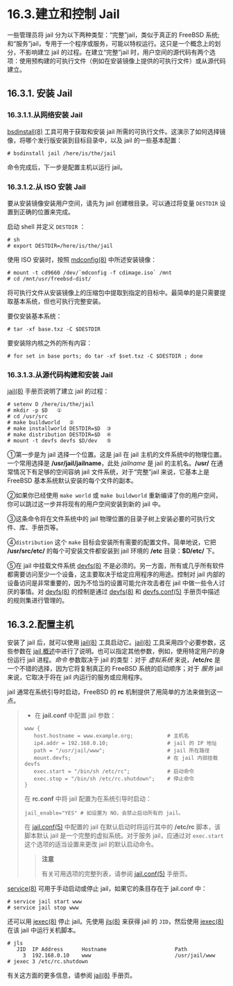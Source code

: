 # 16.3.建立和控制 Jail

一些管理员将 jail 分为以下两种类型：“完整”jail，类似于真正的 FreeBSD 系统; 和“服务”jail，专用于一个程序或服务，可能以特权运行。这只是一个概念上的划分，不影响建立 jail 的过程。在建立“完整”jail 时，用户空间的源代码有两个选项：使用预构建的可执行文件（例如在安装镜像上提供的可执行文件）或从源代码建立。

## 16.3.1. 安装 Jail

### 16.3.1.1.从网络安装 Jail

[bsdinstall(8)](https://www.freebsd.org/cgi/man.cgi?query=bsdinstall\&sektion=8\&format=html) 工具可用于获取和安装 jail 所需的可执行文件。这演示了如何选择镜像，将哪个发行版安装到目标目录中，以及 jail 的一些基本配置：

```
# bsdinstall jail /here/is/the/jail
```

命令完成后，下一步是配置主机以运行 jail。

### 16.3.1.2.从 ISO 安装 Jail

要从安装镜像安装用户空间，请先为 jail 创建根目录。可以通过将变量 `DESTDIR` 设置到正确的位置来完成。

启动 shell 并定义 `DESTDIR` ：

```
# sh
# export DESTDIR=/here/is/the/jail
```

使用 ISO 安装时，按照 [mdconfig(8)](https://www.freebsd.org/cgi/man.cgi?query=mdconfig\&sektion=8\&format=html) 中所述安装镜像：

```
# mount -t cd9660 /dev/`mdconfig -f cdimage.iso` /mnt
# cd /mnt/usr/freebsd-dist/
```

将可执行文件从安装镜像上的压缩包中提取到指定的目标中。最简单的是只需要提取基本系统，但也可执行完整安装。

要仅安装基本系统：

```
# tar -xf base.txz -C $DESTDIR
```

要安装除内核之外的所有内容：

```
# for set in base ports; do tar -xf $set.txz -C $DESTDIR ; done
```

### 16.3.1.3.从源代码构建和安装 Jail

[jail(8)](https://www.freebsd.org/cgi/man.cgi?query=jail\&sektion=8\&format=html) 手册页说明了建立 jail 的过程：

```
# setenv D /here/is/the/jail
# mkdir -p $D   ①
# cd /usr/src   
# make buildworld   ②  
# make installworld DESTDIR=$D  ③
# make distribution DESTDIR=$D  ④
# mount -t devfs devfs $D/dev   ⑤
```

①第一步是为 jail 选择一个位置。这是 jail 在 jail 主机的文件系统中的物理位置。一个常用选择是 **/usr/jail/jailname**，此处 _jailname_ 是 jail 的主机名。**/usr/** 在通常情况下有足够的空间容纳 jail 文件系统，对于“完整”jail 来说，它基本上是 FreeBSD 基本系统默认安装的每个文件的副本。

②如果你已经使用 `make world` 或 `make buildworld` 重新编译了你的用户空间，你可以跳过这一步并将现有的用户空间安装到新的 jail 中。

③这条命令将在文件系统中的 jail 物理位置的目录子树上安装必要的可执行文件、库、手册页等。

④`distribution` 这个 `make` 目标会安装所有需要的配置文件。简单地说，它把 **/usr/src/etc/** 的每个可安装文件都安装到 jail 环境的 **/etc** 目录：**$D/etc/** 下。

⑤在 jail 中挂载文件系统 [devfs(8)](https://www.freebsd.org/cgi/man.cgi?query=devfs\&sektion=8\&format=html) 不是必须的。另一方面，所有或几乎所有软件都需要访问至少一个设备，这主要取决于给定应用程序的用途。控制对 jail 内部的设备访问是非常重要的，因为不恰当的设置可能允许攻击者在 jail 中做一些令人讨厌的事情。对 [devfs(8)](https://www.freebsd.org/cgi/man.cgi?query=devfs\&sektion=8\&format=html) 的控制是通过 [devfs(8)](https://www.freebsd.org/cgi/man.cgi?query=devfs\&sektion=8\&format=html) 和 [devfs.conf(5)](https://www.freebsd.org/cgi/man.cgi?query=devfs.conf\&sektion=5\&format=html) 手册页中描述的规则集进行管理的。

## 16.3.2.配置主机

安装了 jail 后，就可以使用 [jail(8)](https://www.freebsd.org/cgi/man.cgi?query=jail\&sektion=8\&format=html) 工具启动它。[jail(8)](https://www.freebsd.org/cgi/man.cgi?query=jail\&sektion=8\&format=html) 工具采用四个必要参数，这些参数在 [jail 概述](https://docs.freebsd.org/en/books/handbook/book/#jails-synopsis)中进行了说明。也可以指定其他参数，例如，使用特定用户的身份运行 jail 进程。_命令_ 参数取决于 jail 的类型：对于 _虚拟系统_ 来说，**/etc/rc** 是一个不错的选择，因为它将复制真正的 FreeBSD 系统的启动顺序；对于 _服务_ jail 来说，它取决于将在 jail 内运行的服务或应用程序。

jail 通常在系统引导时启动，FreeBSD 的 **rc** 机制提供了用简单的方法来做到这一点。

> * 在 **jail.conf** 中配置 jail 参数：
>
> ```
> www {
>    host.hostname = www.example.org;           # 主机名
>    ip4.addr = 192.168.0.10;                   # jail 的 IP 地址
>    path = "/usr/jail/www";                    # jail 所在路径
>    mount.devfs;                               # 在 jail 内部挂载 devfs
>    exec.start = "/bin/sh /etc/rc";            # 启动命令
>    exec.stop = "/bin/sh /etc/rc.shutdown";    # 停止命令
> }
> ```
>
> 在 **rc.conf** 中将 jail 配置为在系统引导时启动：
>
> ```
> jail_enable="YES" # 如设置为 NO，会禁止启动所有的 jail。
> ```
>
> 在 [jail.conf(5)](https://www.freebsd.org/cgi/man.cgi?query=jail.conf\&sektion=5\&format=html) 中配置的 jail 在默认启动时将运行其中的 **/etc/rc** 脚本，该脚本默认 jail 是一个完整的虚拟系统。对于服务 jail，应通过对 `exec.start` 这个选项的适当设置来更改 jail 的默认启动命令。
>
> > **注意**
> >
> > 有关可用选项的完整列表，请参阅 [jail.conf(5)](https://www.freebsd.org/cgi/man.cgi?query=jail.conf\&sektion=5\&format=html) 手册页。

[service(8)](https://www.freebsd.org/cgi/man.cgi?query=service\&sektion=8\&format=html) 可用于手动启动或停止 jail，如果它的条目存在于 jail.conf 中：

```
# service jail start www
# service jail stop www
```

还可以用 [jexec(8)](https://www.freebsd.org/cgi/man.cgi?query=jexec\&sektion=8\&format=html) 停止 jail。先使用 [jls(8)](https://www.freebsd.org/cgi/man.cgi?query=jls\&sektion=8\&format=html) 来获得 jail 的 `JID`，然后使用 [jexec(8)](https://www.freebsd.org/cgi/man.cgi?query=jexec\&sektion=8\&format=html) 在该 jail 中运行关机脚本。

```
# jls
   JID  IP Address      Hostname                      Path
     3  192.168.0.10    www                           /usr/jail/www
# jexec 3 /etc/rc.shutdown
```

有关这方面的更多信息，请参阅 [jail(8)](https://www.freebsd.org/cgi/man.cgi?query=jail\&sektion=8\&format=html) 手册页。
